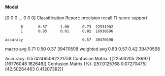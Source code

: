 #### Model
[0 0 0 ... 0 0 0]
Classification Report:
              precision    recall  f1-score   support

           0       0.57      1.00      0.73  22531902
           1       0.85      0.01      0.02  16938696

    accuracy                           0.57  39470598
   macro avg       0.71      0.50      0.37  39470598
weighted avg       0.69      0.57      0.42  39470598

Accuracy: 0.5742465062221758
Confusion Matrix:
[[22503205    28697]
 [16776048   162648]]
Confusion Matrix (%):
[[57.0125768   0.07270475]
 [42.50264463  0.41207382]]
